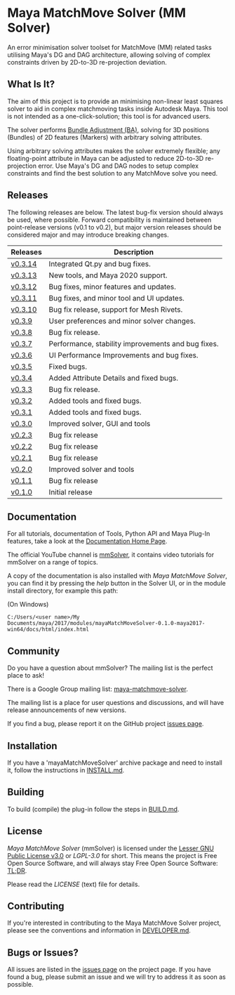 # Maya MatchMove Solver (MM Solver)

An error minimisation solver toolset for MatchMove (MM) related 
tasks utilising Maya's DG and DAG architecture, allowing solving of
complex constraints driven by 2D-to-3D re-projection deviation.

## What Is It?

The aim of this project is to provide an minimising non-linear
least squares solver to aid in complex matchmoving tasks
inside Autodesk Maya. This tool is not intended as a
one-click-solution; this tool is for advanced users.

The solver performs [Bundle Adjustment
(BA)](https://en.wikipedia.org/wiki/Bundle_adjustment), solving for 3D
positions (Bundles) of 2D features (Markers) with arbitrary solving
attributes.

Using arbitrary solving attributes makes the solver extremely
flexible; any floating-point attribute in Maya can be adjusted to
reduce 2D-to-3D re-projection error. Use Maya's DG and DAG nodes to
setup complex constraints and find the best solution to any
MatchMove solve you need.

## Releases

The following releases are below. The latest bug-fix version should
always be used, where possible. Forward compatibility is maintained
between point-release versions (v0.1 to v0.2), but major version
releases should be considered major and may introduce breaking
changes.

| Releases                                                                                | Description                                        |
| --------------------------------------------------------------------------------------- | -------------------------------------------------- |
| [v0.3.14](https://github.com/david-cattermole/mayaMatchMoveSolver/releases/tag/v0.3.14) | Integrated Qt.py and bug fixes.                    |
| [v0.3.13](https://github.com/david-cattermole/mayaMatchMoveSolver/releases/tag/v0.3.13) | New tools, and Maya 2020 support.                  |
| [v0.3.12](https://github.com/david-cattermole/mayaMatchMoveSolver/releases/tag/v0.3.12) | Bug fixes, minor features and updates.             |
| [v0.3.11](https://github.com/david-cattermole/mayaMatchMoveSolver/releases/tag/v0.3.11) | Bug fixes, and minor tool and UI updates.          |
| [v0.3.10](https://github.com/david-cattermole/mayaMatchMoveSolver/releases/tag/v0.3.10) | Bug fix release, support for Mesh Rivets.          |
| [v0.3.9](https://github.com/david-cattermole/mayaMatchMoveSolver/releases/tag/v0.3.9)   | User preferences and minor solver changes.         |
| [v0.3.8](https://github.com/david-cattermole/mayaMatchMoveSolver/releases/tag/v0.3.8)   | Bug fix release.                                   |
| [v0.3.7](https://github.com/david-cattermole/mayaMatchMoveSolver/releases/tag/v0.3.7)   | Performance, stability improvements and bug fixes. |
| [v0.3.6](https://github.com/david-cattermole/mayaMatchMoveSolver/releases/tag/v0.3.6)   | UI Performance Improvements and bug fixes.         |
| [v0.3.5](https://github.com/david-cattermole/mayaMatchMoveSolver/releases/tag/v0.3.5)   | Fixed bugs.                                        |
| [v0.3.4](https://github.com/david-cattermole/mayaMatchMoveSolver/releases/tag/v0.3.4)   | Added Attribute Details and fixed bugs.            |
| [v0.3.3](https://github.com/david-cattermole/mayaMatchMoveSolver/releases/tag/v0.3.3)   | Bug fix release.                                   |
| [v0.3.2](https://github.com/david-cattermole/mayaMatchMoveSolver/releases/tag/v0.3.2)   | Added tools and fixed bugs.                        |
| [v0.3.1](https://github.com/david-cattermole/mayaMatchMoveSolver/releases/tag/v0.3.1)   | Added tools and fixed bugs.                        |
| [v0.3.0](https://github.com/david-cattermole/mayaMatchMoveSolver/releases/tag/v0.3.0)   | Improved solver, GUI and tools                     |
| [v0.2.3](https://github.com/david-cattermole/mayaMatchMoveSolver/releases/tag/v0.2.3)   | Bug fix release                                    |
| [v0.2.2](https://github.com/david-cattermole/mayaMatchMoveSolver/releases/tag/v0.2.2)   | Bug fix release                                    |
| [v0.2.1](https://github.com/david-cattermole/mayaMatchMoveSolver/releases/tag/v0.2.1)   | Bug fix release                                    |
| [v0.2.0](https://github.com/david-cattermole/mayaMatchMoveSolver/releases/tag/v0.2.0)   | Improved solver and tools                          |
| [v0.1.1](https://github.com/david-cattermole/mayaMatchMoveSolver/releases/tag/v0.1.1)   | Bug fix release                                    |
| [v0.1.0](https://github.com/david-cattermole/mayaMatchMoveSolver/releases/tag/v0.1.0)   | Initial release                                    |

## Documentation

For all tutorials, documentation of Tools, Python API and Maya Plug-In
features, take a look at the
[Documentation Home Page](https://david-cattermole.github.io/mayaMatchMoveSolver/).

The official YouTube channel is 
[mmSolver](https://www.youtube.com/channel/UCndLPvFXd9Os7m9sc2Bbbsw), 
it contains video tutorials for mmSolver on a range of topics. 

A copy of the documentation is also installed with *Maya MatchMove
Solver*, you can find it by pressing the *help* button in the Solver
UI, or in the module install directory, for example this path:

(On Windows)
```
C:/Users/<user name>/My Documents/maya/2017/modules/mayaMatchMoveSolver-0.1.0-maya2017-win64/docs/html/index.html
```

## Community

Do you have a question about mmSolver?
The mailing list is the perfect place to ask!

There is a Google Group mailing list:
[maya-matchmove-solver](https://groups.google.com/forum/#!forum/maya-matchmove-solver).

The mailing list is a place for user questions and discussions, and
will have release announcements of new versions.

If you find a bug, please report it on the GitHub project
[issues page](https://github.com/david-cattermole/mayaMatchMoveSolver/issues).

## Installation

If you have a 'mayaMatchMoveSolver' archive package and need to
install it, follow the instructions in
[INSTALL.md](https://github.com/david-cattermole/mayaMatchMoveSolver/blob/master/INSTALL.md).

## Building

To build (compile) the plug-in follow the steps in
[BUILD.md](https://github.com/david-cattermole/mayaMatchMoveSolver/blob/master/BUILD.md).

## License

*Maya MatchMove Solver* (mmSolver) is licensed under the
[Lesser GNU Public License v3.0](https://github.com/david-cattermole/mayaMatchMoveSolver/blob/master/LICENSE)
or *LGPL-3.0* for short.
This means the project is Free Open Source Software, and will always
stay Free Open Source Software:
[TL;DR](https://www.tldrlegal.com/l/lgpl-3.0).

Please read the *LICENSE* (text) file for details.

## Contributing

If you're interested in contributing to the Maya MatchMove Solver
project, please see the conventions and information in
[DEVELOPER.md](https://github.com/david-cattermole/mayaMatchMoveSolver/blob/master/DEVELOPER.md).

## Bugs or Issues?

All issues are listed in the
[issues page](https://github.com/david-cattermole/mayaMatchMoveSolver/issues)
on the project page. If you have found a bug, please submit an issue and we will
try to address it as soon as possible.
